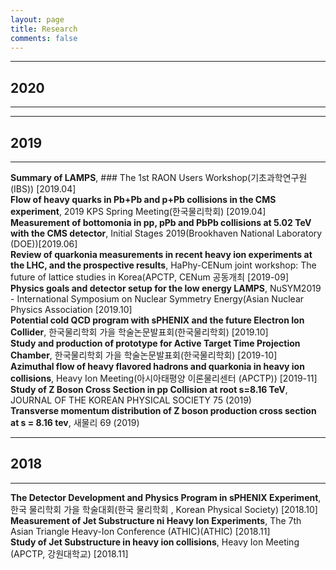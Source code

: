 ```yaml
---
layout: page
title: Research
comments: false
---
```

* * *
## 2020
* * *

* * *
## 2019
* * *
**Summary of LAMPS**, ### The 1st RAON Users Workshop(기초과학연구원 (IBS)) [2019.04]   
**Flow of heavy quarks in Pb+Pb and p+Pb collisions in the CMS experiment**, 2019 KPS Spring Meeting(한국물리학회) [2019.04]   
**Measurement of bottomonia in pp, pPb and PbPb collisions at 5.02 TeV with the CMS detector**, Initial Stages 2019(Brookhaven National Laboratory (DOE))[2019.06]   
**Review of quarkonia measurements in recent heavy ion experiments at the LHC, and the prospective results**, HaPhy-CENum joint workshop: The future of lattice studies in Korea(APCTP, CENum 공동개최 [2019-09]   
**Physics goals and detector setup for the low energy LAMPS**, NuSYM2019 - International Symposium on Nuclear Symmetry Energy(Asian Nuclear Physics Association [2019.10]   
**Potential cold QCD program with sPHENIX and the future Electron Ion Collider**, 한국물리학회 가을 학술논문발표회(한국물리학회) [2019.10]   
**Study and production of prototype for Active Target Time Projection Chamber**, 한국물리학회 가을 학술논문발표회(한국물리학회) [2019-10]   
**Azimuthal flow of heavy flavored hadrons and quarkonia in heavy ion collisions**, Heavy Ion Meeting(아시아태평양 이론물리센터 (APCTP)) [2019-11]   
**Study of Z Boson Cross Section in pp Collision at root s=8.16 TeV**, JOURNAL OF THE KOREAN PHYSICAL SOCIETY 75 (2019)   
**Transverse momentum distribution of Z boson production cross section at s = 8.16 tev**, 새물리 69 (2019)   


* * *
## 2018
* * *
**The Detector Development and Physics Program in sPHENIX Experiment**, 한국 물리학회 가을 학술대회(한국 물리학회 , Korean Physical Society) [2018.10]   
**Measurement of Jet Substructure ni Heavy Ion Experiments**, The 7th Asian Triangle Heavy-Ion Conference (ATHIC)(ATHIC) [2018.11]   
**Study of Jet Substructure in heavy ion collisions**, Heavy Ion Meeting (APCTP, 강원대학교) [2018.11]   

